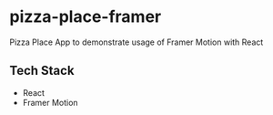 # pizza-place-framer
Pizza Place App to demonstrate usage of Framer Motion with React

## Tech Stack
- React
- Framer Motion
